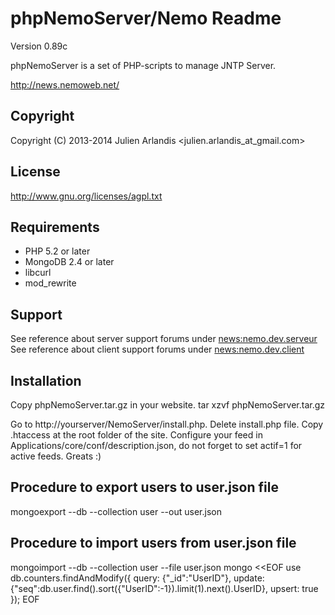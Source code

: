 phpNemoServer/Nemo Readme
===================

Version 0.89c

phpNemoServer is a set of PHP-scripts to manage JNTP Server.

http://news.nemoweb.net/

Copyright
---------

Copyright (C) 2013-2014
    Julien Arlandis <julien.arlandis_at_gmail.com>

License
-------

http://www.gnu.org/licenses/agpl.txt

Requirements
------------

* PHP 5.2 or later
* MongoDB 2.4 or later
* libcurl
* mod_rewrite

Support
-------

See reference about server support forums under <news:nemo.dev.serveur>
See reference about client support forums under <news:nemo.dev.client>

Installation
------

Copy phpNemoServer.tar.gz in your website.
tar xzvf phpNemoServer.tar.gz

Go to http://yourserver/NemoServer/install.php.
Delete install.php file.
Copy .htaccess at the root folder of the site.
Configure your feed in Applications/core/conf/description.json, do not forget to set actif=1 for active feeds.
Greats :)

Procedure to export users to user.json file
-------

mongoexport --db <database> --collection user --out user.json

Procedure to import users from user.json file
-------

mongoimport --db <database> --collection user --file user.json
mongo <<EOF
use <database>
db.counters.findAndModify({
    query: {"_id":"UserID"},
    update: {"seq":db.user.find().sort({"UserID":-1}).limit(1).next().UserID},
    upsert: true
});
EOF
